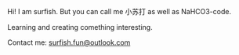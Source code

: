 Hi! I am surfish. But you can call me 小苏打 as well as NaHCO3-code.

Learning and creating comething interesting.

Contact me: surfish.fun@outlook.com
